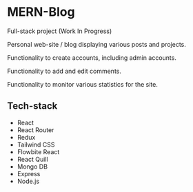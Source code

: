 # MERN-Blog

Full-stack project (Work In Progress)

Personal web-site / blog displaying various posts and projects.

Functionality to create accounts, including admin accounts.

Functionality to add and edit comments.

Functionality to monitor various statistics for the site.

## Tech-stack

- React
- React Router
- Redux
- Tailwind CSS
- Flowbite React
- React Quill
- Mongo DB
- Express
- Node.js
